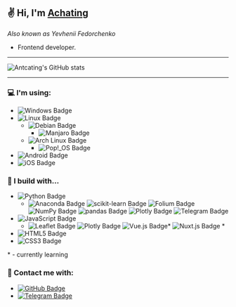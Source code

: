 ## :v: Hi, I'm [Achating](https://github.com/Antcating)
*Also known as Yevhenii Fedorchenko*
- Frontend developer.
<hr>

![Antcating's GitHub stats][github-stats]

<hr>

### :computer: I'm using:
- ![Windows Badge][windows] 
- ![Linux Badge][linux]
  - ![Debian Badge][debian]
    - ![Manjaro Badge][manjaro] 
  - ![Arch Linux Badge][archlinux]
    - ![Pop!_OS Badge][pop_os]
- ![Android Badge][android]
- ![iOS Badge][ios]


### :hammer: I build with...
- ![Python Badge][python] 
  - ![Anaconda Badge][anaconda] ![scikit-learn Badge][sklearn] ![Folium Badge][folium] ![NumPy Badge][numpy] ![pandas Badge][pandas] ![Plotly Badge][plotly] ![Telegram Badge][telegram]
- ![JavaScript Badge][js]
  - ![Leaflet Badge][leaflet] ![Plotly Badge][plotly] ![Vue.js Badge][vue]* ![Nuxt.js Badge][nuxt] *
- ![HTML5 Badge][html]
- ![CSS3 Badge][css]

\* - currently learning 

### :information_desk_person: Contact me with:
- [![GitHub Badge][github]](https://github.com/Antcating)
- [![Telegram Badge][telegram]](https://t.me/Achating) 

[github-stats]: https://github-readme-stats.vercel.app/api?username=antcating&show_icons=true&theme=dracula

<!-- Python -->
[python]: https://img.shields.io/badge/Python-3776AB?logo=python&logoColor=fff&style=flat-square

[numpy]: https://img.shields.io/badge/NumPy-013243?logo=numpy&logoColor=fff&style=flat-square
[pandas]: https://img.shields.io/badge/pandas-150458?logo=pandas&logoColor=fff&style=flat-square
[sklearn]: https://img.shields.io/badge/scikit--learn-F7931E?logo=scikitlearn&logoColor=fff&style=flat-square
[folium]: https://img.shields.io/badge/Folium-77B829?logo=folium&logoColor=fff&style=flat-square

<!-- JS -->
[js]: https://img.shields.io/badge/JavaScript-F7DF1E?logo=javascript&logoColor=000&style=flat-square
[leaflet]: https://img.shields.io/badge/Leaflet-199900?logo=leaflet&logoColor=fff&style=flat-square

<!-- Social -->
[telegram]: https://img.shields.io/badge/Telegram-26A5E4?logo=telegram&logoColor=fff&style=flat-square
[github]: https://img.shields.io/badge/GitHub-181717?logo=github&logoColor=fff&style=flat-square

<!-- OS -->
[windows]: https://img.shields.io/badge/Windows-0078D6?logo=windows&logoColor=fff&style=flat-square
[manjaro]: https://img.shields.io/badge/Manjaro-35BF5C?logo=manjaro&logoColor=fff&style=flat-square
[linux]: https://img.shields.io/badge/Linux-FCC624?logo=linux&logoColor=000&style=flat-square
[pop_os]: https://img.shields.io/badge/Pop!__OS-48B9C7?logo=popos&logoColor=fff&style=flat-square
[android]: https://img.shields.io/badge/Android-3DDC84?logo=android&logoColor=fff&style=flat-square
[ios]: https://img.shields.io/badge/iOS-000?logo=ios&logoColor=fff&style=flat-square
[debian]: https://img.shields.io/badge/Debian-A81D33?logo=debian&logoColor=fff&style=flat-square
[archlinux]: https://img.shields.io/badge/Arch%20Linux-1793D1?logo=archlinux&logoColor=fff&style=flat-square
[plotly]: https://img.shields.io/badge/Plotly-3F4F75?logo=plotly&logoColor=fff&style=flat-square
[anaconda]: https://img.shields.io/badge/Anaconda-44A833?logo=anaconda&logoColor=fff&style=flat-square
[html]: https://img.shields.io/badge/HTML5-E34F26?logo=html5&logoColor=fff&style=flat-square
[css]: https://img.shields.io/badge/CSS3-1572B6?logo=css3&logoColor=fff&style=flat-square
[vue]: https://img.shields.io/badge/Vue.js-4FC08D?logo=vuedotjs&logoColor=fff&style=flat-square
[nuxt]: https://img.shields.io/badge/Nuxt.js-00DC82?logo=nuxtdotjs&logoColor=fff&style=flat-square
